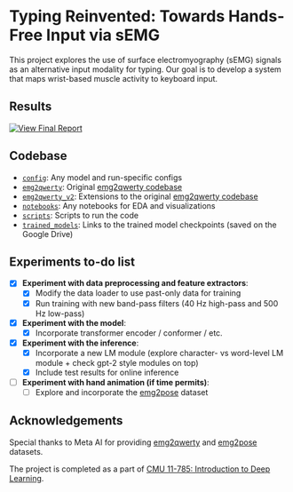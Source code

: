 # Typing Reinvented: Towards Hands-Free Input via sEMG

This project explores the use of surface electromyography (sEMG) signals as an alternative input modality for typing. Our goal is to develop a system that maps wrist-based muscle activity to keyboard input. 

## Results 

<p align="left">
  <a href="https://drive.google.com/file/d/1ptFljvxhDz1Og_-TxIwuATIsxz8HZnLf/view?usp=sharing" target="_blank">
    <img src="https://img.shields.io/badge/View%20Final%20Report-blue?style=for-the-badge" alt="View Final Report">
  </a>
</p>

## Codebase

- [`config`](./config): Any model and run-specific configs
- [`emg2qwerty`](./emg2qwerty): Original [emg2qwerty codebase](https://github.com/facebookresearch/emg2qwerty)
- [`emg2qwerty_v2`](./emg2qwerty_v2): Extensions to the original [emg2qwerty codebase](https://github.com/facebookresearch/emg2qwerty)
- [`notebooks`](./notebooks): Any notebooks for EDA and visualizations
- [`scripts`](./scripts): Scripts to run the code 
- [`trained_models`](./trained_models): Links to the trained model checkpoints (saved on the Google Drive)

## Experiments to-do list 

- [x] **Experiment with data preprocessing and feature extractors**: 
  - [x] Modify the data loader to use past-only data for training  
  - [x] Run training with new band-pass filters (40 Hz high-pass and 500 Hz low-pass)
- [x] **Experiment with the model**: 
  - [x] Incorporate transformer encoder / conformer / etc. 
- [x] **Experiment with the inference**:
  - [x] Incorporate a new LM module (explore character- vs word-level LM module + check gpt-2 style modules on top)
  - [x] Include test results for online inference
- [ ] **Experiment with hand animation (if time permits)**:
  - [ ] Explore and incorporate the [emg2pose](https://github.com/facebookresearch/emg2pose) dataset  
  
## Acknowledgements

Special thanks to Meta AI for providing [emg2qwerty](https://github.com/facebookresearch/emg2qwerty) and [emg2pose](https://github.com/facebookresearch/emg2pose) datasets.

The project is completed as a part of [CMU 11-785: Introduction to Deep Learning](https://deeplearning.cs.cmu.edu/S25/index.html).
